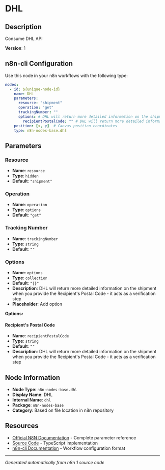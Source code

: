 # DHL

## Description

Consume DHL API

**Version**: 1

## n8n-cli Configuration

Use this node in your n8n workflows with the following type:

```yaml
nodes:
  - id: ${unique-node-id}
    name: DHL
    parameters:
      resource: "shipment"
      operation: "get"
      trackingNumber: ""
      options: # DHL will return more detailed information on the shipment when you provide the Recipient's Postal Code - it acts as a verification step
        recipientPostalCode: "" # DHL will return more detailed information on the shipment when you provide the Recipient's Postal Code - it acts as a verification step
    position: [x, y]  # Canvas position coordinates
    type: n8n-nodes-base.dhl
```

## Parameters

### Resource

- **Name**: `resource`
- **Type**: `hidden`
- **Default**: `"shipment"`

### Operation

- **Name**: `operation`
- **Type**: `options`
- **Default**: `"get"`

### Tracking Number

- **Name**: `trackingNumber`
- **Type**: `string`
- **Default**: `""`

### Options

- **Name**: `options`
- **Type**: `collection`
- **Default**: `"{}"`
- **Description**: DHL will return more detailed information on the shipment when you provide the Recipient's Postal Code - it acts as a verification step
- **Placeholder**: Add option

**Options:**

#### Recipient's Postal Code
- **Name**: `recipientPostalCode`
- **Type**: `string`
- **Default**: `""`
- **Description**: DHL will return more detailed information on the shipment when you provide the Recipient's Postal Code - it acts as a verification step



## Node Information

- **Node Type**: `n8n-nodes-base.dhl`
- **Display Name**: DHL
- **Internal Name**: `dhl`
- **Package**: `n8n-nodes-base`
- **Category**: Based on file location in n8n repository

## Resources

- [Official N8N Documentation](https://docs.n8n.io/integrations/builtin/app-nodes/n8n-nodes-base.dhl/) - Complete parameter reference
- [Source Code](https://github.com/n8n-io/n8n/blob/master/packages/nodes-base/nodes/Dhl/Dhl.node.ts) - TypeScript implementation
- [n8n-cli Documentation](https://github.com/edenreich/n8n-cli) - Workflow configuration format

---
*Generated automatically from n8n 1 source code*
